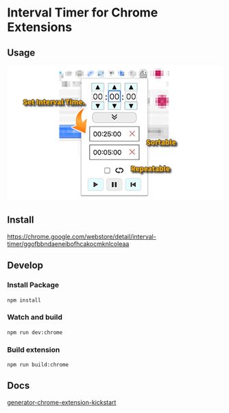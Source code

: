# Interval Timer for Chrome Extensions

## Usage
![usage](./promo/usage.png)

## Install

https://chrome.google.com/webstore/detail/interval-timer/ggofbbndaeneibofhcakocmknlcoleaa

## Develop

### Install Package
```
npm install
```

### Watch and build
```
npm run dev:chrome
```

### Build extension
```
npm run build:chrome
```


## Docs
[generator-chrome-extension-kickstart](https://github.com/HaNdTriX/generator-chrome-extension-kickstart)   
